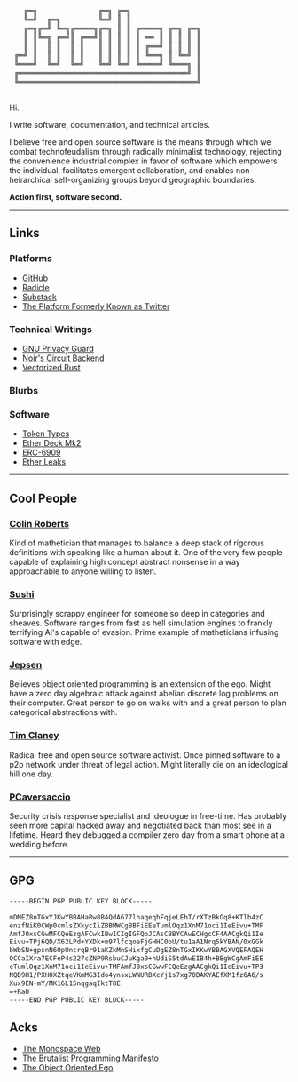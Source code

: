 <!-- ---
title: Homepage
author: jtriley2p
lang: en
toc-title: Contents
license: AGPL-3.0
--- -->

<pre>

   ╔═╗             ╔═╗ ╔═╗
   ╚═╝  ╔═╗        ╚═╝ ║ ║               
   ╔═╗╔═╝ ╚═╗╔════╗╔═╗ ║ ║ ╔════╗ ╔═╗ ╔═╗
   ║ ║╚═╗ ╔═╝║ ╔══╝║ ║ ║ ║ ║ ══ ║ ║ ║ ║ ║
   ║ ║  ║ ║  ║ ║   ║ ║ ║ ║ ║ ╔══╝ ║ ║ ║ ║
 ╔═╝ ║  ║ ║  ║ ║   ║ ║ ║ ║ ║ ╚══╗ ║ ╚═╝ ║
 ╚═══╝  ╚═╝  ╚═╝   ╚═╝ ╚═╝ ╚════╝ ╚═══╗ ║
 ╔════════════════════════════════════╝ ║
 ╚══════════════════════════════════════╝

</pre>

Hi.

I write software, documentation, and technical articles.

I believe free and open source software is the means through which we combat technofeudalism through
radically minimalist technology, rejecting the convenience industrial complex in favor of software
which empowers the individual, facilitates emergent collaboration, and enables non-heirarchical
self-organizing groups beyond geographic boundaries.

**Action first, software second.**

---

## Links

### Platforms

- [GitHub](https://github.com)
- [Radicle](https://app.radicle.xyz/nodes/jtriley.com)
- [Substack](https://jtriley.substack.com)
- [The Platform Formerly Known as Twitter](https://twitter.com/jtriley2p)

### Technical Writings

- [GNU Privacy Guard](gpg.html)
- [Noir's Circuit Backend](noir.html)
- [Vectorized Rust](vectorized.html)

### Blurbs

### Software

- [Token Types](https://github.com/jtriley2p/token-types)
- [Ether Deck Mk2](https://github.com/jtriley2p/ether-deck-mk2)
- [ERC-6909](https://github.com/jtriley2p/ERC-6909)
- [Ether Leaks](https://github.com/jtriley2p/etherleaks)

---

## Cool People

### [Colin Roberts](https://autoparallel.xyz)

Kind of mathetician that manages to balance a deep stack of rigorous definitions with speaking like
a human about it. One of the very few people capable of explaining high concept abstract nonsense in
a way approachable to anyone willing to listen.

### [Sushi](https://fibered.cat)

Surprisingly scrappy engineer for someone so deep in categories and sheaves. Software ranges from
fast as hell simulation engines to frankly terrifying AI's capable of evasion. Prime example of
matheticians infusing software with edge.

### [Jepsen](https://github.com/0xJepsen)

Believes object oriented programming is an extension of the ego. Might have a zero day algebraic
attack against abelian discrete log problems on their computer. Great person to go on walks with and
a great person to plan categorical abstractions with.

### [Tim Clancy](https://github.com/TimTinkers)

Radical free and open source software activist. Once pinned software to a p2p network under threat
of legal action. Might literally die on an ideological hill one day.

### [PCaversaccio](https://pcaversaccio.com)

Security crisis response specialist and ideologue in free-time. Has probably seen more capital
hacked away and negotiated back than most see in a lifetime. Heard they debugged a compiler zero day
from a smart phone at a wedding before.

---

## GPG

```txt
-----BEGIN PGP PUBLIC KEY BLOCK-----

mDMEZ8nTGxYJKwYBBAHaRw8BAQdA677lhaqeqhFqjeLEhT/rXTzBkOq8+KTlb4zC
enzfNiK0CWp0cmlsZXkycIiZBBMWCgBBFiEEeTumlOqz1XnM71oci1IeEivu+TMF
AmfJ0xsCGwMFCQeEzgAFCwkIBwICIgIGFQoJCAsCBBYCAwECHgcCF4AACgkQi1Ie
Eivu+TPj6QD/X62LPd+YXDk+m97lfcqoeFjGHHC0oU/tu1aA1Nrq5kYBAN/0xGGk
bWbSN+gpsnN6OpUncrqBr91aKZkMnSHixfgCuDgEZ8nTGxIKKwYBBAGXVQEFAQEH
QCCaIXra7ECFeP4s227cZNP9RsbuCJuKga9+hUdiS5tdAwEIB4h+BBgWCgAmFiEE
eTumlOqz1XnM71oci1IeEivu+TMFAmfJ0xsCGwwFCQeEzgAACgkQi1IeEivu+TP3
NQD9H1/PXHOXZtqeVKmMG3Ido4ynsxLWNURBXcYj1s7xg70BAKYAEfXM1fz6A6/s
Xux9EN+mY/MK16L15nqgaqIktT8E
=+RaU
-----END PGP PUBLIC KEY BLOCK-----
```

## Acks

- [The Monospace Web](https://owickstrom.github.io/the-monospace-web)
- [The Brutalist Programming Manifesto](http://www.call-with-current-continuation.org/articles/brutalist-manifesto.txt)
- [The Object Oriented Ego](https://www.networkspirits.com/blog/first/)
